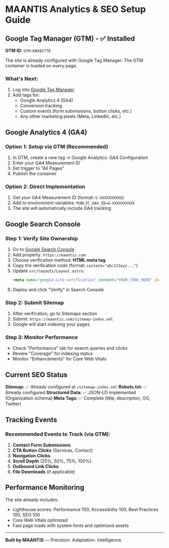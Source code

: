 # MAANTIS Analytics & SEO Setup Guide

## Google Tag Manager (GTM) - ✅ Installed

**GTM ID:** `GTM-KNX9CT7D`

The site is already configured with Google Tag Manager. The GTM container is loaded on every page.

### What's Next:
1. Log into [Google Tag Manager](https://tagmanager.google.com/)
2. Add tags for:
   - Google Analytics 4 (GA4)
   - Conversion tracking
   - Custom events (form submissions, button clicks, etc.)
   - Any other marketing pixels (Meta, LinkedIn, etc.)

## Google Analytics 4 (GA4)

### Option 1: Setup via GTM (Recommended)
1. In GTM, create a new tag → Google Analytics: GA4 Configuration
2. Enter your GA4 Measurement ID
3. Set trigger to "All Pages"
4. Publish the container

### Option 2: Direct Implementation
1. Get your GA4 Measurement ID (format: `G-XXXXXXXXXX`)
2. Add to environment variables: `PUBLIC_GA4_ID=G-XXXXXXXXXX`
3. The site will automatically include GA4 tracking

## Google Search Console

### Step 1: Verify Site Ownership
1. Go to [Google Search Console](https://search.google.com/search-console)
2. Add property: `https://maantis.com`
3. Choose verification method: **HTML meta tag**
4. Copy the verification code (format: `content="abc123xyz..."`)
5. Update `src/layouts/Layout.astro`:
   ```html
   <meta name="google-site-verification" content="YOUR_CODE_HERE" />
   ```
6. Deploy and click "Verify" in Search Console

### Step 2: Submit Sitemap
1. After verification, go to Sitemaps section
2. Submit: `https://maantis.com/sitemap-index.xml`
3. Google will start indexing your pages

### Step 3: Monitor Performance
- Check "Performance" tab for search queries and clicks
- Review "Coverage" for indexing status
- Monitor "Enhancements" for Core Web Vitals

## Current SEO Status

**Sitemap:** ✅ Already configured at `/sitemap-index.xml`
**Robots.txt:** ✅ Already configured
**Structured Data:** ✅ JSON-LD implemented (Organization schema)
**Meta Tags:** ✅ Complete (title, description, OG, Twitter)

## Tracking Events

### Recommended Events to Track (via GTM):
1. **Contact Form Submissions**
2. **CTA Button Clicks** (Services, Contact)
3. **Navigation Clicks**
4. **Scroll Depth** (25%, 50%, 75%, 100%)
5. **Outbound Link Clicks**
6. **File Downloads** (if applicable)

## Performance Monitoring

The site already includes:
- Lighthouse scores: Performance 100, Accessibility 100, Best Practices 100, SEO 100
- Core Web Vitals optimized
- Fast page loads with system fonts and optimized assets

---

**Built by MAANTIS** — Precision. Adaptation. Intelligence.
